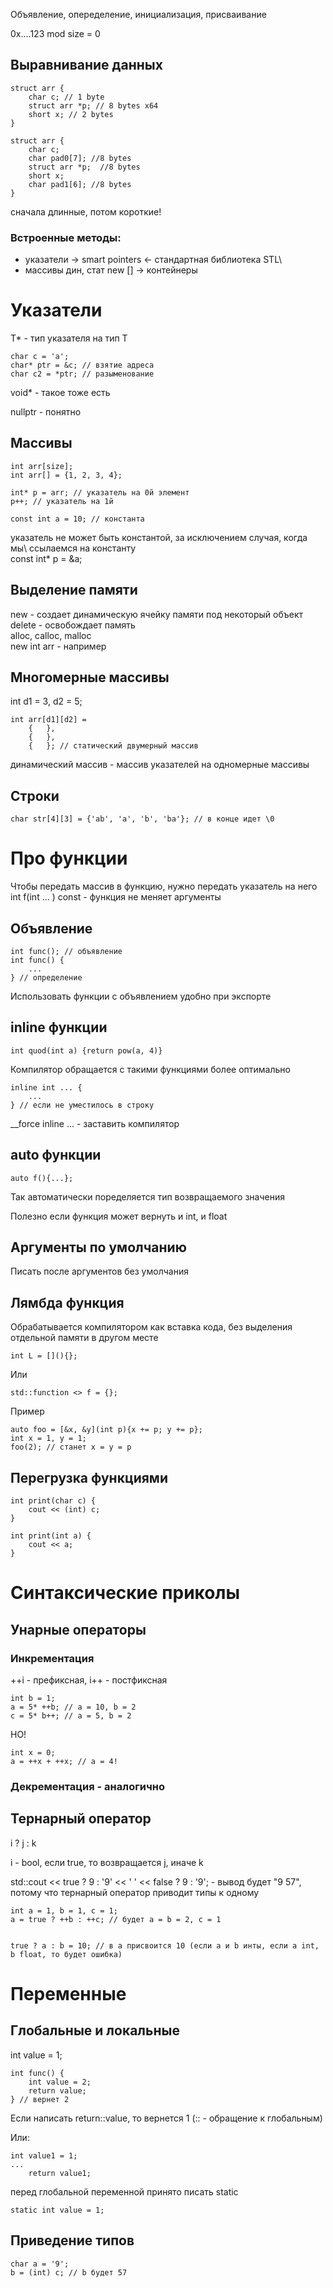 Объявление, опеределение, инициализация, присваивание

0x....123 mod size = 0

## Выравнивание данных

	struct arr {  
		char c; // 1 byte  
		struct arr *p; // 8 bytes x64  
		short x; // 2 bytes  
	}

	struct arr {
		char c;      
		char pad0[7]; //8 bytes
		struct arr *p;  //8 bytes
		short x;      
		char pad1[6]; //8 bytes
	}
сначала длинные, потом короткие!

### Встроенные методы:
- указатели -> smart pointers  <- стандартная библиотека STL\
- массивы дин, стат    	new [] 		-> контейнеры 

# Указатели
T* - тип указателя на тип T

	char c = 'a';
	char* ptr = &c; // взятие адреса
	char c2 = *ptr; // разыменование

void* - такое тоже есть

nullptr - понятно

## Массивы

	int arr[size];
	int arr[] = {1, 2, 3, 4};

	int* p = arr; // указатель на 0й элемент
	p++; // указатель на 1й

	const int a = 10; // константа
указатель не может быть константой, за исключением случая, когда мы\ ссылаемся на константу\
const int* p = &a;

## Выделение памяти
new - создает динамическую ячейку памяти под некоторый объект\
delete - освобождает память\
alloc, calloc, malloc\
new int arr - например

## Многомерные массивы
int d1 = 3, d2 = 5;

	int arr[d1][d2] = 
		{	},
		{	},
		{	}; // статический двумерный массив

динамический массив - массив указателей на одномерные массивы

## Строки
	char str[4][3] = {'ab', 'a', 'b', 'ba'}; // в конце идет \0

# Про функции
Чтобы передать массив в функцию, нужно передать указатель на него\
int f(int ... ) const - функция не меняет аргументы

## Объявление

	int func(); // объявление
	int func() {
		...
	} // определение
Использовать функции с объявлением удобно при экспорте

## inline функции
	int quod(int a) {return pow(a, 4)}

Компилятор обращается с такими функциями более оптимально

	inline int ... {
		...
	} // если не уместилось в строку

__force inline ... - заставить компилятор

## auto функции

	auto f(){...};

Так автоматически поределяется тип возвращаемого значения

Полезно если функция может вернуть и int, и float

## Аргументы по умолчанию

Писать после аргументов без умолчания

## Лямбда функция

Обрабатывается компилятором как вставка кода, без выделения отдельной памяти в другом месте 

	int L = [](){};
Или

	std::function <> f = {};

Пример

	auto foo = [&x, &y](int p){x += p; y += p};
	int x = 1, y = 1;
	foo(2); // станет x = y = p

## Перегрузка функциями

	int print(char c) {
		cout << (int) c;
	}

	int print(int a) {
		cout << a;
	}

# Синтаксические приколы

## Унарные операторы

### Инкрементация

++i - префиксная, i++ - постфиксная

	int b = 1;
	a = 5* ++b; // a = 10, b = 2
	c = 5* b++; // a = 5, b = 2

НО! 

	int x = 0;
	a = ++x + ++x; // a = 4!

### Декрементация - аналогично

## Тернарный оператор

i ? j : k

i - bool, если true, то возвращается j, иначе k

std::cout << true ? 9 : '9' << ' ' << false ? 9 : '9'; - вывод будет "9 57", потому что тернарный оператор приводит типы к одному

	int a = 1, b = 1, c = 1;
	a = true ? ++b : ++c; // будет a = b = 2, c = 1


	true ? a : b = 10; // в a присвоится 10 (если a и b инты, если a int, b float, то будет ошибка)

# Переменные

## Глобальные и локальные

int value = 1;

	int func() {
		int value = 2;
		return value;
	} // вернет 2

Если написать return::value, то вернется 1 (:: - обращение к глобальным)

Или:

	int value1 = 1;
	...
		return value1;

перед глобальной переменной принято писать static

	static int value = 1;

## Приведение типов

	char a = '9';
	b = (int) c; // b будет 57
